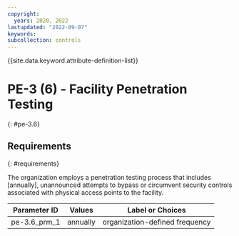 ```yaml
---
copyright:
  years: 2020, 2022
lastupdated: "2022-09-07"
keywords: 
subcollection: controls
---
```



{{site.data.keyword.attribute-definition-list}}


# PE-3 (6) - Facility Penetration Testing
{: #pe-3.6}

## Requirements
{: #requirements}

The organization employs a penetration testing process that includes [annually], unannounced attempts to bypass or circumvent security controls associated with physical access points to the facility.

| Parameter ID | Values | Label or Choices |
|---|---|---|
| pe-3.6_prm_1 | annually | organization-defined frequency |


